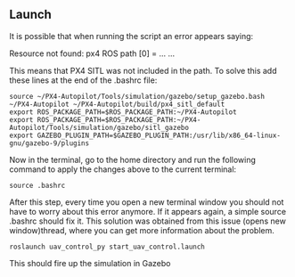 ## Launch 

It is possible that when running the script an error appears saying:

Resource not found: px4 ROS path [0] = ... ...

This means that PX4 SITL was not included in the path. To solve this add these lines at the end of the .bashrc file:
```
source ~/PX4-Autopilot/Tools/simulation/gazebo/setup_gazebo.bash ~/PX4-Autopilot ~/PX4-Autopilot/build/px4_sitl_default
export ROS_PACKAGE_PATH=$ROS_PACKAGE_PATH:~/PX4-Autopilot
export ROS_PACKAGE_PATH=$ROS_PACKAGE_PATH:~/PX4-Autopilot/Tools/simulation/gazebo/sitl_gazebo
export GAZEBO_PLUGIN_PATH=$GAZEBO_PLUGIN_PATH:/usr/lib/x86_64-linux-gnu/gazebo-9/plugins
```
Now in the terminal, go to the home directory and run the following command to apply the changes above to the current terminal:

```
source .bashrc
```
After this step, every time you open a new terminal window you should not have to worry about this error anymore. If it appears again, a simple source .bashrc should fix it. This solution was obtained from this issue (opens new window)thread, where you can get more information about the problem.
```
roslaunch uav_control_py start_uav_control.launch
```
This should fire up the simulation in Gazebo

